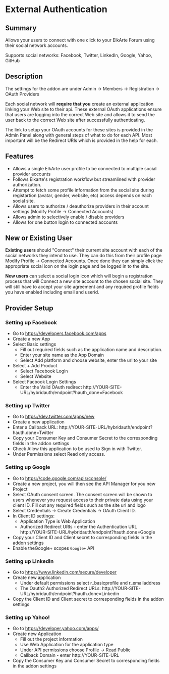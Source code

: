 # External Authentication

## Summary
Allows your users to connect with one click to your ElkArte Forum using their social network accounts.

Supports social networks: Facebook, Twitter, LinkedIn, Google, Yahoo, GitHub

## Description
The settings for the addon are under Admin -> Members -> Registration -> OAuth Providers

Each social network will **require that you** create an external application linking your Web site to their api. These external OAuth applications ensure that users are logging into the correct Web site and allows it to send the user back to the correct Web site after successfully authenticating.

The link to setup your OAuth accounts for these sites is provided in the Admin Panel along with general steps of what to do for each API.  Most important will be the Redirect URIs which is provided in the help for each.

## Features

* Allows a single ElkArte user profile to be connected to multiple social provider accounts
* Follows Elkarte's registration workflow but streamlined with provider authorization.
* Attempt to fetch some profile information from the social site during registartion (avatar, gender, website, etc) access depends on each social site.
* Allows users to authorize / deauthorize providers in their account settings (Modify Profile -> Connected Accounts)
* Allows admin to selectively enable / disable providers
* Allows for one button login to connected accounts

## New or Existing User
**Existing users** should "Connect" their current site account with each of the social networks they intend to use.  They can do this from their profile page Modify Profile -> Connected Accounts. Once done they can simply click the appropriate social icon on the login page and be logged in to the site.

**New users** can select a social login icon which will begin a registration process that will Connect a new site account to the chosen social site.  They will still have to accept your site agreement and any required profile fields you have enabled including email and userid.

## Provider Setup

### Setting up Facebook

* Go to https://developers.facebook.com/apps
* Create a new App
* Select Basic settings
    * Fill out required fields such as the application name and description.
    * Enter your site name as the App Domain
    * Select Add platform and choose website, enter the url to your site
* Select + Add Product
    * Select Facebook Login
    * Select Website
* Select Facbook Login Settings
    * Enter the Valid OAuth redirect http://YOUR-SITE-URL/hybridauth/endpoint?hauth_done=Facebook

### Setting up Twitter

* Go to https://dev.twitter.com/apps/new
* Create a new application
* Enter a Callback URL: http://YOUR-SITE-URL/hybridauth/endpoint?hauth.done=Twitter
* Copy your Consumer Key and Consumer Secret to the corresponding fields in the addon settings
* Check Allow this application to be used to Sign in with Twitter.
* Under Permissions select Read only access.

### Setting up Google

* Go to https://code.google.com/apis/console/
* Create a new project, you will then see the API Manager for you new Project
* Select OAuth consent screen.  The consent screen will be shown to users whenever you request access to their
  private data using your client ID. Fill out any required fields such as the site url and logo
* Select Credentials -> Create Credentials -> OAuth Client ID.
* In Client ID settings:
    * Application Type is Web Application
    * Authorized Redirect URIs - enter the Authentication URL http://YOUR-SITE-URL/hybridauth/endpoint?hauth.done=Google
* Copy your Client ID and Client secret to corresponding fields in the addon settings
* Enable theGoogle+ scopes ```Google+``` API

### Setting up LinkedIn

* Go to https://www.linkedin.com/secure/developer
* Create new application
    * Under default permissions select r_basicprofile and r_emailaddress
    * The Oauth2 Authorized Redirect URLs: http://YOUR-SITE-URL/hybridauth/endpoint?hauth.done=Linkedin
* Copy the Client ID and Client secret to corresponding fields in the addon settings

### Setting up Yahoo!

* Go to https://developer.yahoo.com/apps/
* Create new Application
    * Fill out the project information
    * Use Web Application for the application type
    * Under API permissions choose Profile -> Read Public
    * Callback Domain - enter http://YOUR-SITE-URL
* Copy the Consumer Key and Consumer Secret to corresponding fields in the addon settings
